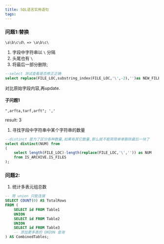 ```yaml
---
title: SQL语言实用语句
tags: 
---
```


### 问题1:替换

`\a\b\c\d\ => \a\b\c\`

1. 字段中字符串以 `\` 分隔
2. 头尾也有 `\`
3. 将最后一部分删除;

```sql
--select 测试查看是否修正正确
select replace(FILE_LOC,substring_index(FILE_LOC,'\',-2),'')as NEW_FILE_LOC from car.file;
```

对比原始字段内容,再update.

#### 子问题1

`",arfta,tarf,arft"; ','`

result: 3

1. 寻找字段中字符串中某个字符串的数量

```sql
--distinct 是为了区分各种数量,如果有其它数量,那么就不能简简单单删除最后一块了
select distinct(NUM) from
(
    select length(FILE_LOC)-length(replace(FILE_LOC,'\','')) as NUM
    from IS_ARCHIVE.IS_FILES
);
```

### 问题2:

1. 统计多表元组总数

```sql
-- 用 union 只能连接
SELECT COUNT(0) AS TotalRows
FROM (
    SELECT id FROM Table1
    UNION
    SELECT id FROM Table2
    UNION
    SELECT id FROM Table3
    -- 添加更多表的 UNION 查询
) AS CombinedTables;
```